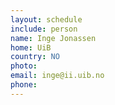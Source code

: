 ```yaml
---
layout: schedule
include: person
name: Inge Jonassen
home: UiB
country: NO
photo:
email: inge@ii.uib.no
phone:
---
```

